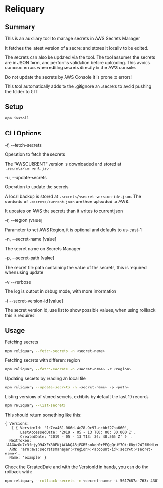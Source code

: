 # Reliquary

## Summary

This is an auxiliary tool to manage secrets in AWS Secrets Manager

It fetches the latest version of a secret and stores it locally to be edited.

The secrets can also be updated via the tool. The tool assumes the secrets are in JSON form, and performs validation before uploading. This avoids common errors when editing secrets directly in the AWS console.

Do not update the secrets by AWS Console it is prone to errors!

This tool automatically adds to the .gitignore an .secrets to avoid pushing the folder to GIT

## Setup
```sh
npm install
```

## CLI Options

-f, --fetch-secrets

Operation to fetch the secrets

The "AWSCURRENT" version is downloaded and stored at ` .secrets/current.json`


-u, --update-secrets

Operation to update the secrets

A local backup is stored at `.secrets/<secret-version-id>.json`. The contents of `.secrets/current.json` are then uploaded to AWS.

It updates on AWS the secrets than it writes to current.json

-r, --region [value]

Parameter to set AWS Region, it is optional and defaults to us-east-1

-n, --secret-name [value]

The secret name on Secrets Manager

-p, --secret-path [value]

The secret file path containing the value of the secrets, this is required when using update

-v --verbose

The log is output in debug mode, with more information

-i --secret-version-id [value]

The secret version id, use list to show possible values, when using rollback this is required

## Usage

Fetching secrets

```sh
npm reliquary --fetch-secrets -n <secret-name>
```

Fetching secrets with different region

```sh
npm reliquary --fetch-secrets -n <secret-name> -r <region>
```

Updating secrets by reading an local file

```sh
npm reliquary --update-secrets -n <secret-name> -p <path>
```


Listing versions of stored secrets, exhibits by default the last 10 records

```sh
npm reliquary --list-secrets
```

This should return something like this:

```
{ Versions: 
   [ { VersionId: '1d7ea461-066d-4e78-9c97-ccbbf27ba660',
       LastAccessedDate: '2019 - 05 - 13 T00: 00: 00.000 Z',
       CreatedDate: '2019 - 05 - 13 T13: 36: 40.566 Z' } ],
  NextToken: 'AAGWzGu7c3fnjy994XFY80EKjACAkQA3jPXB5sokoh0+PEQgQ+UY7OiiU0yt2WIfHhNLenRUW7cy1X+okG6qkgsEBvqO3kxmm7tzq+awLyWUPVF4wbmXVYdxYHXyiMMzGlR884DfhX3uYJU35BAAAXTkB6pAu5c2U71zGAskNco34Ev1O7GBIPqV56qjBXpWp1n6AAIUDPxgdfz2CkzbN21ZPO48aHkA4OTAyZmriB26wTerot72pgLSS6ze+3RZzk0BdFU/jmXO54g3b/GQetQKBD2X2CCvUfu6zo92gaar',
  ARN: 'arn:aws:secretsmanager:<region>:<account-id>:secret:<secret-name>',
  Name: 'example' }
```

Check the CreatedDate and with the VersionId in hands, you can do the rollback with:

```bash
npm reliquary --rollback-secrets -n <secret-name> -i 5617687a-763b-4301-bb23-bda7dd49c3fe
```
